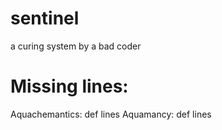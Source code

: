 sentinel
========

a curing system by a bad coder

Missing lines:
==============

Aquachemantics: def lines
Aquamancy: def lines
